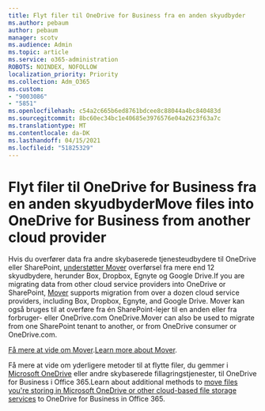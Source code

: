 ```yaml
---
title: Flyt filer til OneDrive for Business fra en anden skyudbyder
ms.author: pebaum
author: pebaum
manager: scotv
ms.audience: Admin
ms.topic: article
ms.service: o365-administration
ROBOTS: NOINDEX, NOFOLLOW
localization_priority: Priority
ms.collection: Adm_O365
ms.custom:
- "9003086"
- "5851"
ms.openlocfilehash: c54a2c665b6ed8761bdcee8c88044a4bc840483d
ms.sourcegitcommit: 8bc60ec34bc1e40685e3976576e04a2623f63a7c
ms.translationtype: MT
ms.contentlocale: da-DK
ms.lasthandoff: 04/15/2021
ms.locfileid: "51825329"
---
```

# <a name="move-files-into-onedrive-for-business-from-another-cloud-provider"></a><span data-ttu-id="24b3c-102">Flyt filer til OneDrive for Business fra en anden skyudbyder</span><span class="sxs-lookup"><span data-stu-id="24b3c-102">Move files into OneDrive for Business from another cloud provider</span></span>

<span data-ttu-id="24b3c-103">Hvis du overfører data fra andre skybaserede tjenesteudbydere til OneDrive eller SharePoint, [understøtter Mover](https://go.microsoft.com/fwlink/?linkid=2132453) overførsel fra mere end 12 skyudbydere, herunder Box, Dropbox, Egnyte og Google Drive.</span><span class="sxs-lookup"><span data-stu-id="24b3c-103">If you are migrating data from other cloud service providers into OneDrive or SharePoint, [Mover](https://go.microsoft.com/fwlink/?linkid=2132453) supports migration from over a dozen cloud service providers, including Box, Dropbox, Egnyte, and Google Drive.</span></span> <span data-ttu-id="24b3c-104">Mover kan også bruges til at overføre fra én SharePoint-lejer til en anden eller fra forbruger- eller OneDrive.com OneDrive.</span><span class="sxs-lookup"><span data-stu-id="24b3c-104">Mover can also be used to migrate from one SharePoint tenant to another, or from OneDrive consumer or OneDrive.com.</span></span>

<span data-ttu-id="24b3c-105">[Få mere at vide om Mover](https://go.microsoft.com/fwlink/?linkid=2132453).</span><span class="sxs-lookup"><span data-stu-id="24b3c-105">[Learn more about Mover](https://go.microsoft.com/fwlink/?linkid=2132453).</span></span>

<span data-ttu-id="24b3c-106">Få mere at vide om yderligere metoder til at flytte filer, du gemmer i [Microsoft OneDrive](https://support.microsoft.com/office/7fb28cad-7e25-451f-8b4b-2d1a71e5c0e9) eller andre skybaserede fillagringstjenester, til OneDrive for Business i Office 365.</span><span class="sxs-lookup"><span data-stu-id="24b3c-106">Learn about additional methods to [move files you're storing in Microsoft OneDrive or other cloud-based file storage services](https://support.microsoft.com/office/7fb28cad-7e25-451f-8b4b-2d1a71e5c0e9) to OneDrive for Business in Office 365.</span></span>
